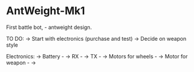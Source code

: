 # AntWeight-Mk1
First battle bot, - antweight design.

TO DO:
  -> Start with electronics (purchase and test)
  -> Decide on weapon style

Electronics:
  -> Battery - 
  -> RX - 
  -> TX - 
  -> Motors for wheels - 
  -> Motor for weapon - 
  -> 
